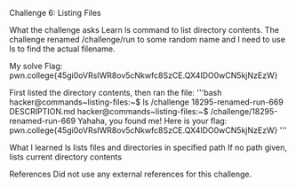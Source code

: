 Challenge 6: Listing Files

What the challenge asks
Learn ls command to list directory contents. The challenge renamed /challenge/run to some random name and I need to use ls to find the actual filename.

My solve
Flag: pwn.college{45gi0oVRsIWR8ov5cNkwfc8SzCE.QX4IDO0wCN5kjNzEzW}

First listed the directory contents, then ran the file:
'''bash
hacker@commands~listing-files:~$ ls /challenge
18295-renamed-run-669  DESCRIPTION.md
hacker@commands~listing-files:~$ /challenge/18295-renamed-run-669
Yahaha, you found me! Here is your flag:
pwn.college{45gi0oVRsIWR8ov5cNkwfc8SzCE.QX4IDO0wCN5kjNzEzW}
'''

What I learned
ls lists files and directories in specified path
If no path given, lists current directory contents

References
Did not use any external references for this challenge.
